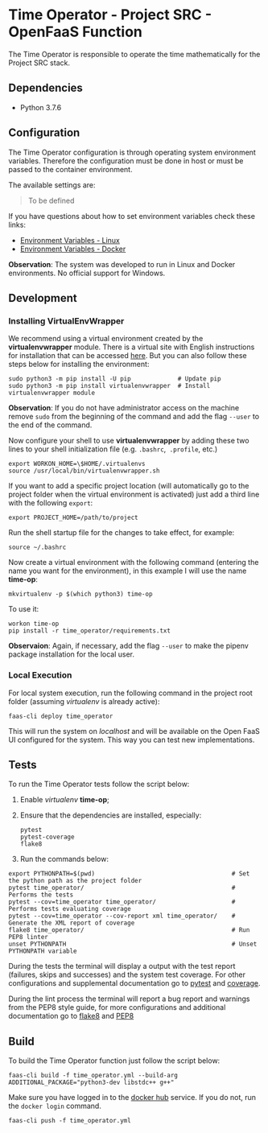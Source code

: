# Time Operator - Project SRC - OpenFaaS Function

The Time Operator is responsible to operate the time mathematically for the Project SRC stack.

## Dependencies

- Python 3.7.6

## Configuration

The Time Operator configuration is through operating system environment variables. Therefore the configuration must be done in host or must be passed to the container environment.

The available settings are:

> To be defined

If you have questions about how to set environment variables check these links:

- [Environment Variables - Linux](https://www.digitalocean.com/community/tutorials/how-to-read-and-set-environmental-and-shell-variables-on-a-linux-vps)
- [Environment Variables - Docker](https://serverascode.com/2014/05/29/environment-variables-with-docker.html)

**Observation**: The system was developed to run in Linux and Docker environments. No official support for Windows.

## Development

### Installing VirtualEnvWrapper

We recommend using a virtual environment created by the __virtualenvwrapper__ module. There is a virtual site with English instructions for installation that can be accessed [here](https://virtualenvwrapper.readthedocs.io/en/latest/install.html). But you can also follow these steps below for installing the environment:

```shell
sudo python3 -m pip install -U pip             # Update pip
sudo python3 -m pip install virtualenvwrapper  # Install virtualenvwrapper module
```

**Observation**: If you do not have administrator access on the machine remove `sudo` from the beginning of the command and add the flag `--user` to the end of the command.

Now configure your shell to use **virtualenvwrapper** by adding these two lines to your shell initialization file (e.g. `.bashrc`,` .profile`, etc.)

```shell
export WORKON_HOME=\$HOME/.virtualenvs
source /usr/local/bin/virtualenvwrapper.sh
```

If you want to add a specific project location (will automatically go to the project folder when the virtual environment is activated) just add a third line with the following `export`:

```shell
export PROJECT_HOME=/path/to/project
```

Run the shell startup file for the changes to take effect, for example:

```shell
source ~/.bashrc
```

Now create a virtual environment with the following command (entering the name you want for the environment), in this example I will use the name **time-op**:

```shell
mkvirtualenv -p $(which python3) time-op
```

To use it:

```shell
workon time-op
pip install -r time_operator/requirements.txt
```

**Observaion**: Again, if necessary, add the flag `--user` to make the pipenv package installation for the local user.

### Local Execution

For local system execution, run the following command in the project root folder (assuming _virtualenv_ is already active):

```shell
faas-cli deploy time_operator
```

This will run the system on _localhost_ and will be available on the Open FaaS UI configured for the system. This way you can test new implementations.

## Tests

To run the Time Operator tests follow the script below:

1.  Enable _virtualenv_ **time-op**;
2.  Ensure that the dependencies are installed, especially:

        pytest
        pytest-coverage
        flake8

3.  Run the commands below:

```shell
export PYTHONPATH=$(pwd)                                      # Set the python path as the project folder
pytest time_operator/                                         # Performs the tests
pytest --cov=time_operator time_operator/                     # Performs tests evaluating coverage
pytest --cov=time_operator --cov-report xml time_operator/    # Generate the XML report of coverage
flake8 time_operator/                                         # Run PEP8 linter
unset PYTHONPATH                                              # Unset PYTHONPATH variable
```

During the tests the terminal will display a output with the test report (failures, skips and successes) and the system test coverage. For other configurations and supplemental documentation go to [pytest](https://pytest.org/en/latest/) and [coverage](https://pytest-cov.readthedocs.io/en/latest/).

During the lint process the terminal will report a bug report and warnings from the PEP8 style guide, for more configurations and additional documentation go to [flake8](http://flake8.pycqa.org/en/latest/index.html#quickstart) and [PEP8](https://www.python.org/dev/peps/pep-0008/)

## Build

To build the Time Operator function just follow the script below:

```shell
faas-cli build -f time_operator.yml --build-arg ADDITIONAL_PACKAGE="python3-dev libstdc++ g++"
```

Make sure you have logged in to the [docker hub](https://hub.docker.com/) service. If you do not, run the `docker login` command.

```shell
faas-cli push -f time_operator.yml
```
